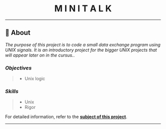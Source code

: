 <h1 align="center">
    M I N I T A L K
</h1>

___

## :memo: **About**

_The purpose of this project is to code a small data exchange program using UNIX signals. It is an introductory project for the bigger UNIX projects that will appear later on in the cursus._.

### *Objectives*  
> + Unix logic

### *Skills*
> + Unix
> + Rigor

For detailed information, refer to the [**subject of this project**](https://github.com/CherdantsevIlya/minitalk/blob/master/en.subject.pdf).

___
